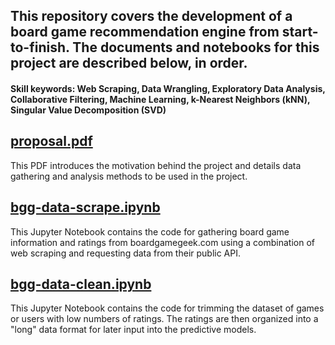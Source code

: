 ## This repository covers the development of a board game recommendation engine from start-to-finish.  The documents and notebooks for this project are described below, in order.
#### Skill keywords:  Web Scraping, Data Wrangling, Exploratory Data Analysis, Collaborative Filtering, Machine Learning, k-Nearest Neighbors (kNN), Singular Value Decomposition (SVD)
## [proposal.pdf](https://github.com/ahuang-281/board-game-recommender/blob/master/proposal.pdf)
This PDF introduces the motivation behind the project and details data gathering and analysis methods to be used in the project.
## [bgg-data-scrape.ipynb](https://github.com/ahuang-281/board-game-recommender/blob/master/bgg-data-scrape.ipynb)
This Jupyter Notebook contains the code for gathering board game information and ratings from boardgamegeek.com using a combination of web scraping and requesting data from their public API.
## [bgg-data-clean.ipynb](https://github.com/ahuang-281/board-game-recommender/blob/master/bgg-data-clean.ipynb)
This Jupyter Notebook contains the code for trimming the dataset of games or users with low numbers of ratings.  The ratings are then organized into a "long" data format for later input into the predictive models.
